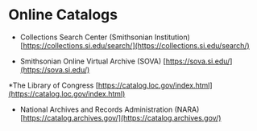 # Online Catalogs

* Collections Search Center (Smithsonian Institution) [https://collections.si.edu/search/](https://collections.si.edu/search/)

* Smithsonian Online Virtual Archive (SOVA) [https://sova.si.edu/](https://sova.si.edu/)

*The Library of Congress [https://catalog.loc.gov/index.html](https://catalog.loc.gov/index.html)

* National Archives and Records Administration (NARA) [https://catalog.archives.gov/](https://catalog.archives.gov/)
